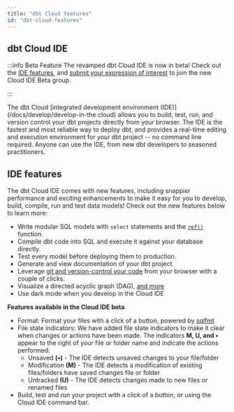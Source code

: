 ```yaml
---
title: "dbt Cloud features"
id: "dbt-cloud-features"
---
```


## dbt Cloud IDE

:::info Beta Feature
The revamped dbt Cloud IDE is now in beta! Check out the [IDE features](docs/dbt-cloud/cloud-ide/ide-beta), and [submit your expression of interest](https://docs.google.com/forms/d/e/1FAIpQLSdlU65gqTZPyGAUc16SkxqTc50NO9vdq_KGx1Mjm_4FB_97FA/viewform) to join the new Cloud IDE Beta group.

:::


The dbt Cloud [integrated development environment (IDE)](/docs/develop/develop-in-the cloud) allows you to build, test, run, and version control your dbt projects directly from your browser. The IDE is the fastest and most reliable way to deploy dbt, and provides a real-time editing and execution environment for your dbt project -- no command line required.  Anyone can use the IDE, from new dbt developers to seasoned practitioners.


## IDE features
The dbt Cloud IDE comes with new features, including snappier performance and exciting enhancements to make it easy for you to develop, build, compile, run and test data models!  Check out the new features below to learn more:

- Write modular SQL models with `select` statements and the [`ref()`](/docs.getdbt.com/reference/dbt-jinja-functions/ref) function.
- Compile dbt code into SQL and execute it against your database directly.
- Test every model before deploying them to production.
- Generate and view documentation of your dbt project.
- Leverage [git and version-control your code](/docs/collaborate/git/version-control-basics) from your browser with a couple of clicks.
- Visualize a directed acyclic graph (DAG), [and more](/docs/develop/dbt-cloud-tips)
- Use dark mode when you develop in the Cloud IDE

**Features available in the Cloud IDE beta**
  * Format: Format your files with a click of a button, powered by [sqlfmt](http://sqlfmt.com/)
  * File state indicators: We have added file state indicators to make it clear when changes or actions have been made. The indicators **M, U, and •** appear to the right of your file or folder name and indicate the actions performed:
       *  Unsaved **(•)** - The IDE detects unsaved changes to your file/folder
       *  Modification **(M)** - The IDE detects a modification of existing files/folders have saved changes file or folder
       *  Untracked **(U)** - The IDE detects changes made to new files or renamed files
  * Build, test and run your project with a click of a button, or using the Cloud IDE command bar.

